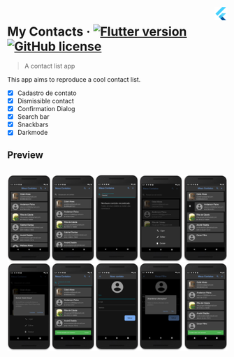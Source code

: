 <img src="..\assets\flutter-logo.png" width="30" alt="logo" align="right">

# My Contacts &middot; [![Flutter version](https://img.shields.io/badge/flutter-v1.22.6-blue?logo=flutter)](https://flutter.dev/docs/get-started/install) [![GitHub license](https://img.shields.io/github/license/filipegmedeiros/gatinhos_ufrn?color=blue)](http://www.apache.org/licenses/)

> A contact list app

This app aims to reproduce a cool contact list.

- [X] Cadastro de contato
- [X] Dismissible contact
- [X] Confirmation Dialog
- [X] Search bar
- [X] Snackbars
- [X] Darkmode

## **Preview**

<br> 
<img src="..\assets\contacts_preview_1.png" alt="logo">
<img src="..\assets\contacts_preview_2.png" alt="logo">

